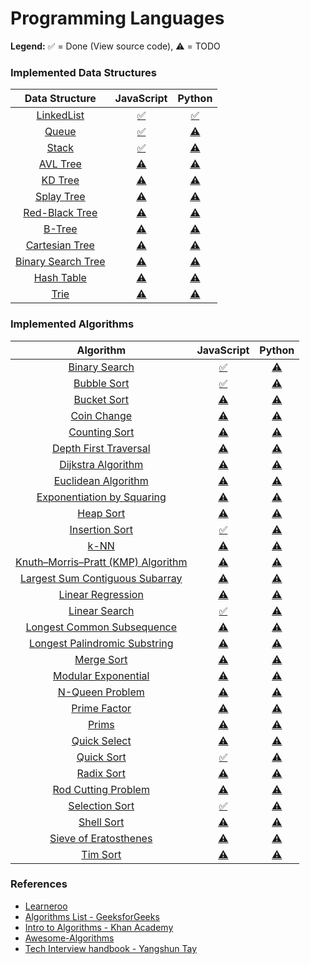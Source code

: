 # Programming Languages

**Legend:** ✅ = Done (View source code), ⚠️ = TODO

### Implemented Data Structures

| Data Structure | JavaScript | Python |
|:-------------:|:-------------:|:-------------:|
| [LinkedList]() | [✅](https://github.com/jeffminsungkim/ocean/blob/master/languages/javascript/datastructures/linked-list.js) | [✅](https://github.com/jeffminsungkim/ocean/blob/master/languages/python/datastructures/linkedlist.py) |
| [Queue]() | [✅](https://github.com/jeffminsungkim/ocean/blob/master/languages/javascript/datastructures/queue.js) | [⚠️]() |
| [Stack]() | [✅](https://github.com/jeffminsungkim/ocean/blob/master/languages/javascript/datastructures/stack.js) | [⚠️]() |
| [AVL Tree]() | [⚠️]() | [⚠️]() |
| [KD Tree]() | [⚠️]() | [⚠️]() |
| [Splay Tree]() | [⚠️]() | [⚠️]() |
| [Red-Black Tree]() | [⚠️]() | [⚠️]() |
| [B-Tree]() | [⚠️]() | [⚠️]() |
| [Cartesian Tree]() | [⚠️]() | [⚠️]() |
| [Binary Search Tree]() | [⚠️]() | [⚠️]() |
| [Hash Table]() | [⚠️]() | [⚠️]() |
| [Trie]() | [⚠️]() | [⚠️]() |

### Implemented Algorithms

| Algorithm | JavaScript | Python |
|:-------------:|:-------------:|:-------------:|
| [Binary Search](https://en.wikipedia.org/wiki/Binary_search_algorithm) | [✅](https://github.com/jeffminsungkim/ocean/blob/master/languages/javascript/algorithms/binarySearch.js) | [⚠️]() |
| [Bubble Sort](https://en.wikipedia.org/wiki/Bubble_sort) | [✅](https://github.com/jeffminsungkim/ocean/blob/master/languages/javascript/algorithms/bubbleSort.js) | [⚠️]() |
| [Bucket Sort](http://www.cdn.geeksforgeeks.org/bucket-sort-2/) | [⚠️]() | [⚠️]() |
| [Coin Change](http://www.algorithmist.com/index.php/Coin_Change) | [⚠️]() | [⚠️]() |
| [Counting Sort](http://www.geeksforgeeks.org/counting-sort/) | [⚠️]() | [⚠️]() |
| [Depth First Traversal](http://www.geeksforgeeks.org/depth-first-traversal-for-a-graph/) | [⚠️]() | [⚠️]() |
| [Dijkstra Algorithm](https://en.wikipedia.org/wiki/Dijkstra's_algorithm) | [⚠️]() | [⚠️]() |
| [Euclidean Algorithm](https://en.wikipedia.org/wiki/Euclidean_algorithm) | [⚠️]() | [⚠️]() |
| [Exponentiation by Squaring](https://en.wikipedia.org/wiki/Exponentiation_by_squaring) | [⚠️]() | [⚠️]() |
| [Heap Sort](https://en.wikipedia.org/wiki/Heapsort) | [⚠️]() | [⚠️]() |
| [Insertion Sort](https://en.wikipedia.org/wiki/Insertion_sort) | [✅](https://github.com/jeffminsungkim/ocean/blob/master/languages/javascript/algorithms/insertionSort.js) | [⚠️]() |
| [k-NN](https://en.wikipedia.org/wiki/K-nearest_neighbors_algorithm) | [⚠️]() | [⚠️]() |
| [Knuth–Morris–Pratt (KMP) Algorithm](https://en.wikipedia.org/wiki/Knuth%E2%80%93Morris%E2%80%93Pratt_algorithm) | [⚠️]() | [⚠️]() |
| [Largest Sum Contiguous Subarray](http://www.geeksforgeeks.org/largest-sum-contiguous-subarray/) | [⚠️]() | [⚠️]() |
| [Linear Regression](https://en.wikipedia.org/wiki/Linear_regression) | [⚠️]() | [⚠️]() |
| [Linear Search](https://en.wikipedia.org/wiki/Linear_search) | [✅](https://github.com/jeffminsungkim/ocean/blob/master/languages/javascript/algorithms/linearSearch.js) | [⚠️]() |
| [Longest Common Subsequence](http://www.geeksforgeeks.org/longest-common-subsequence/) | [⚠️]() | [⚠️]() |
| [Longest Palindromic Substring](http://www.geeksforgeeks.org/longest-palindrome-substring-set-1/) | [⚠️]() | [⚠️]() |
| [Merge Sort](https://www.khanacademy.org/computing/computer-science/algorithms/merge-sort/a/overview-of-merge-sort) | [⚠️]() | [⚠️]() |
| [Modular Exponential](http://www.geeksforgeeks.org/modular-exponentiation-power-in-modular-arithmetic/) | [⚠️]() | [⚠️]() |
| [N-Queen Problem](https://en.wikipedia.org/wiki/Eight_queens_puzzle) | [⚠️]() | [⚠️]() |
| [Prime Factor](https://en.wikipedia.org/wiki/Prime_factor) | [⚠️]() | [⚠️]() |
| [Prims](https://en.wikipedia.org/wiki/Prim%27s_algorithm) | [⚠️]() | [⚠️]() |
| [Quick Select](https://en.wikipedia.org/wiki/Quickselect) | [⚠️]() | [⚠️]() |
| [Quick Sort](https://en.wikipedia.org/wiki/Quicksort) | [✅](https://github.com/jeffminsungkim/ocean/blob/master/languages/javascript/algorithms/quickSort.js) | [⚠️]() |
| [Radix Sort](http://www.geeksforgeeks.org/radix-sort/) | [⚠️]() | [⚠️]() |
| [Rod Cutting Problem](http://www.geeksforgeeks.org/dynamic-programming-set-13-cutting-a-rod/) | [⚠️]() | [⚠️]() |
| [Selection Sort](http://www.geeksforgeeks.org/selection-sort/) | [✅](https://github.com/jeffminsungkim/ocean/blob/master/languages/javascript/algorithms/selectionSort.js) | [⚠️]() |
| [Shell Sort](https://en.wikipedia.org/wiki/Shellsort) | [⚠️]() | [⚠️]() |
| [Sieve of Eratosthenes](https://en.wikipedia.org/wiki/Sieve_of_Eratosthenes) | [⚠️]() | [⚠️]() |
| [Tim Sort](http://www.geeksforgeeks.org/timsort/) | [⚠️]() | [⚠️]() |

### References

+ [Learneroo](https://www.learneroo.com/subjects/8)
+ [Algorithms List - GeeksforGeeks](http://www.geeksforgeeks.org/fundamentals-of-algorithms/)
+ [Intro to Algorithms - Khan Academy](https://www.khanacademy.org/computing/computer-science/algorithms)
+ [Awesome-Algorithms](https://github.com/tayllan/awesome-algorithms)
+ [Tech Interview handbook - Yangshun Tay](https://github.com/yangshun/tech-interview-handbook/blob/master/algorithms/README.md)
